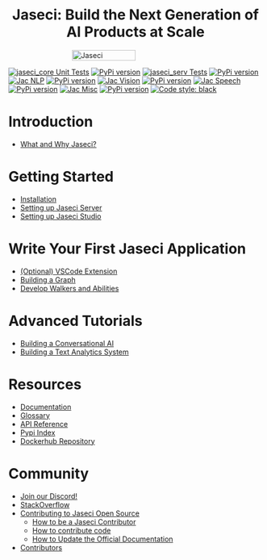 <center> <h1>Jaseci: Build the Next Generation of AI Products at Scale</h1> </center>

<div style="display: flex; justify-content: center; align-items: center;">
  <img src="https://www.jaseci.org/wp-content/uploads/2022/02/jaseki-logo-inverted-rgb.svg" alt="Jaseci" width="50%" />
</div>


[![jaseci_core Unit Tests](https://github.com/Jaseci-Labs/jaseci/actions/workflows/jaseci-core-test.yml/badge.svg?branch=main)](https://github.com/Jaseci-Labs/jaseci/actions/workflows/jaseci-core-test.yml) [![PyPi version](https://badgen.net/pypi/v/jaseci/)](https://pypi.org/project/jaseci)
[![jaseci_serv Tests](https://github.com/Jaseci-Labs/jaseci/actions/workflows/jaseci-serv-test.yml/badge.svg)](https://github.com/Jaseci-Labs/jaseci/actions/workflows/jaseci-serv-test.yml) [![PyPi version](https://badgen.net/pypi/v/jaseci-serv/)](https://pypi.org/project/jaseci-serv)
[![Jac NLP](https://github.com/Jaseci-Labs/jaseci/actions/workflows/jac-nlp-test.yml/badge.svg?branch=main)](https://github.com/Jaseci-Labs/jaseci/actions/workflows/jac-nlp-test.yml)  [![PyPi version](https://badgen.net/pypi/v/jac_nlp/)](https://pypi.org/project/jac-nlp)
[![Jac Vision](https://github.com/Jaseci-Labs/jaseci/actions/workflows/jac-vision-test.yml/badge.svg?branch=main)](https://github.com/Jaseci-Labs/jaseci/actions/workflows/jac-vision-test.yml)  [![PyPi version](https://badgen.net/pypi/v/jac_vision/)](https://pypi.org/project/jac-vision)
[![Jac Speech](https://github.com/Jaseci-Labs/jaseci/actions/workflows/jac-speech-test.yml/badge.svg?branch=main)](https://github.com/Jaseci-Labs/jaseci/actions/workflows/jac-speech-test.yml)  [![PyPi version](https://badgen.net/pypi/v/jac_speech/)](https://pypi.org/project/jac-speech)
[![Jac Misc](https://github.com/Jaseci-Labs/jaseci/actions/workflows/jac-misc-test.yml/badge.svg?branch=main)](https://github.com/Jaseci-Labs/jaseci/actions/workflows/jac-misc-test.yml)  [![PyPi version](https://badgen.net/pypi/v/jac_misc/)](https://pypi.org/project/jac-misc)
[![Code style: black](https://img.shields.io/badge/code%20style-black-000000.svg)](https://github.com/psf/black)

# Introduction
  - [What and Why Jaseci?](docs/docs/docs/introduction.md)

# Getting Started
  - [Installation](docs/docs/docs/getting_started/installation.md)
  - [Setting up Jaseci Server](docs/docs/docs/getting_started/setup_jaseci_serv.md)
  - [Setting up Jaseci Studio](docs/docs/docs/getting_started/seting_up_jaseci_studio.md)

# Write Your First Jaseci Application
  - [(Optional) VSCode Extension](docs/docs/docs/getting_started/writing_first_app/setting_up_code_editor.md)
  - [Building a Graph](docs/docs/docs/getting_started/writing_first_app/building_graph.md)
  - [Develop Walkers and Abilities](docs/docs/docs/getting_started/writing_first_app/playing_with_walkers_and_abilities.md)

# Advanced Tutorials
  - [Building a Conversational AI](docs/docs/tutorials/CanoniCAI/1_preparation.md)
  - [Building a Text Analytics System](docs/docs/tutorials/CanoniAnalytics/1_preparation.md)

# Resources
- [Documentation](https://docs.jaseci.org/)
- [Glossary](docs/docs/docs/glossary.md)
- [API Reference](https://api.jaseci.org/docs/)
- [Pypi Index](https://pypi.org/project/jaseci/)
- [Dockerhub Repository](https://hub.docker.com/u/jaseci)

# Community
- [Join our Discord!](https://discord.gg/zDYe3dKd)
- [StackOverflow](https://stackoverflow.com/questions/tagged/jaseci)
- [Contributing to Jaseci Open Source](CONTRIBUTING.md)
  - [How to be a Jaseci Contributor](CONTRIBUTING.md#how-to-be-a-jaseci-contributor)
  - [How to contribute code](CONTRIBUTING.md#how-to-contribute-code)
  - [How to Update the Official Documentation](CONTRIBUTING.md#how-to-update-the-official-documentation)
- [Contributors](CONTRIBUTORS.md)